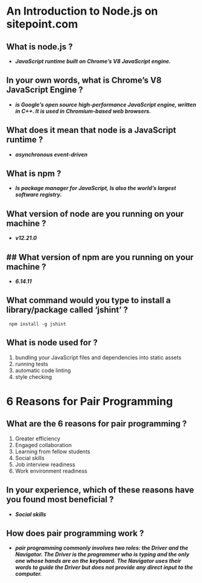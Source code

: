 # An Introduction to Node.js on sitepoint.com

## What is node.js ?

* ***JavaScript runtime built on Chrome’s V8 JavaScript engine.***

## In your own words, what is Chrome’s V8 JavaScript Engine ?

* ***is Google’s open source high-performance JavaScript engine, written in C++. It is used in Chromium-based web browsers.***

## What does it mean that node is a JavaScript runtime ?

* ***asynchronous event-driven***

## What is npm ?

* ***Is package manager for JavaScript, Is also the world’s largest software registry.***

## What version of node are you running on your machine ?

* ***v12.21.0***

## ## What version of npm are you running on your machine ?

* ***6.14.11***

## What command would you type to install a library/package called ‘jshint’ ?

     npm install -g jshint 

## What is node used for ?

1. bundling your JavaScript files and dependencies into static assets
1. running tests
1. automatic code linting
1. style checking

# 6 Reasons for Pair Programming

## What are the 6 reasons for pair programming ?

1. Greater efficiency
1. Engaged collaboration
1. Learning from fellow students
1. Social skills
1. Job interview readiness
1. Work environment readiness

## In your experience, which of these reasons have you found most beneficial ?

* ***Social skills***

## How does pair programming work ?

* ***pair programming commonly involves two roles: the Driver and the Navigator. The Driver is the programmer who is typing and the only one whose hands are on the keyboard. The Navigator uses their words to guide the Driver but does not provide any direct input to the computer.***
